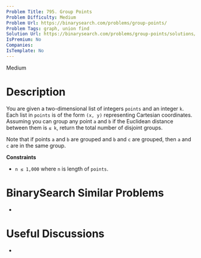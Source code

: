 ```yaml
---
Problem Title: 795. Group Points
Problem Difficulty: Medium
Problem Url: https://binarysearch.com/problems/group-points/
Problem Tags: graph, union find
Solution Url: https://binarysearch.com/problems/group-points/solutions/
IsPremium: No
Companies: 
IsTemplate: No
---
```


<span style="color: ;">Medium</span>

# Description

You are given a two-dimensional list of integers `points` and an integer `k`. Each list in `points` is of the form `(x, y)` representing Cartesian coordinates. Assuming you can group any point `a` and `b` if the Euclidean distance between them is `≤ k`, return the total number of disjoint groups.

Note that if points `a` and `b` are grouped and `b` and `c` are grouped, then `a` and `c` are in the same group.

**Constraints**
- `n ≤ 1,000` where `n` is length of `points`.

# BinarySearch Similar Problems

- []()

# Useful Discussions

- []()
